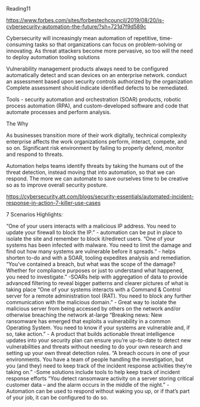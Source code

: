 Reading11

https://www.forbes.com/sites/forbestechcouncil/2019/08/20/is-cybersecurity-automation-the-future/?sh=721d7f9d589c 

Cybersecurity will increasingly mean automation of repetitive, time-consuming tasks so that organizations can focus on problem-solving or innovating. As threat attackers become more pervasive, so too will the need to deploy automation tooling solutions

Vulnerability management products always need to be configured
automatically detect and scan devices on an enterprise network.
conduct an assessment based upon security controls authorized by the organization
Complete assessment should indicate identified defects to be remediated.

Tools - security automation and orchestration (SOAR) products, robotic process automation (RPA), and custom-developed software and code that automate processes and perform analysis.

The Why

As businesses transition more of their work digitally, technical complexity enterprise affects the work organizations perform, interact, compete, and so on. Significant risk environment by failing to properly defend, monitor and respond to threats.

Automation helps teams identify threats by taking the humans out of the threat detection, instead moving that into automation, so that we can respond. The more we can automate to save ourselves time to be creative so as to improve overall security posture.

https://cybersecurity.att.com/blogs/security-essentials/automated-incident-response-in-action-7-killer-use-cases

7 Scenarios Highlights:

“One of your users interacts with a malicious IP address. You need to update your firewall to block the IP.” - automation can be put in place to isolate the site and remember to block it/redirect users.
“One of your systems has been infected with malware. You need to limit the damage and find out how many systems are vulnerable before it spreads.” - helps shorten to-do and with a SOAR, tooling expedites analysis and remediation.
“You’ve contained a breach, but what was the scope of the damage? Whether for compliance purposes or just to understand what happened, you need to investigate.” -SOARs help with aggregation of data to provide advanced filtering to reveal bigger patterns and clearer pictures of what is taking place
“One of your systems interacts with a Command & Control server for a remote administration tool (RAT). You need to block any further communication with the malicious domain.” - Great way to isolate the malicious server from being accessed by others on the network and/or otherwise breaching the network at-large
“Breaking news: New ransomware has emerged that exploits a vulnerability in a common Operating System. You need to know if your systems are vulnerable and, if so, take action.” - A product that builds actionable threat intelligence updates into your security plan can ensure you’re up-to-date to detect new vulnerabilities and threats without needing to do your own research and setting up your own threat detection rules.
“A breach occurs in one of your environments. You have a team of people handling the investigation, but you (and they) need to keep track of the incident response activities they’re taking on.” -Some solutions include tools to help keep track of incident response efforts
“You detect ransomware activity on a server storing critical customer data – and the alarm occurs in the middle of the night.” -Automation can be used to respond without waking you up, or if that’s part of your job, it can be configured to do so.
